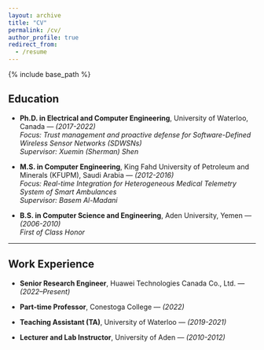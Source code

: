```yaml
---
layout: archive
title: "CV"
permalink: /cv/
author_profile: true
redirect_from:
  - /resume
---
```


{% include base_path %}

## Education

- **Ph.D. in Electrical and Computer Engineering**, University of Waterloo, Canada — *(2017-2022)*  
  *Focus: Trust management and proactive defense for Software-Defined Wireless Sensor Networks (SDWSNs)*  
  *Supervisor: Xuemin (Sherman) Shen*

- **M.S. in Computer Engineering**, King Fahd University of Petroleum and Minerals (KFUPM), Saudi Arabia — *(2012-2016)*  
  *Focus: Real-time Integration for Heterogeneous Medical Telemetry System of Smart Ambulances*   
  *Supervisor: Basem Al-Madani*  

- **B.S. in Computer Science and Engineering**, Aden University, Yemen — *(2006-2010)*  
  *First of Class Honor*  

---

## Work Experience

- **Senior Research Engineer**, Huawei Technologies Canada Co., Ltd. — *(2022–Present)*  

- **Part-time Professor**, Conestoga College — *(2022)* 

- **Teaching Assistant (TA)**, University of Waterloo — *(2019-2021)*

- **Lecturer and Lab Instructor**, University of Aden — *(2010-2012)*
